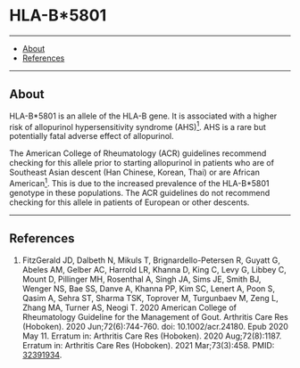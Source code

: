 # HLA-B\*5801

---

- [About](#about)
- [References](#references)

---

## <span id="about">About</span>

HLA-B\*5801 is an allele of the HLA-B gene. It is associated with a higher risk of allopurinol
hypersensitivity syndrome (AHS)[<sup>1</sup>](#ref-1). AHS is a rare but potentially fatal adverse effect of
allopurinol.

The American College of Rheumatology (ACR) guidelines recommend checking for this allele prior to
starting allopurinol in patients who are of Southeast Asian descent (Han Chinese, Korean, Thai) or are African American[<sup>1</sup>](#ref-1). This is due to the increased prevalence of the HLA-B\*5801 genotype in these
populations. The ACR guidelines do not recommend checking for this allele in patients of European or other descents.

---

## <span id="references">References</span>

1. <span id="ref-1"></span>FitzGerald JD, Dalbeth N, Mikuls T, Brignardello-Petersen R, Guyatt G, Abeles AM, Gelber AC, Harrold LR, Khanna D, King C, Levy G, Libbey C, Mount D, Pillinger MH, Rosenthal A, Singh JA, Sims JE, Smith BJ, Wenger NS, Bae SS, Danve A, Khanna PP, Kim SC, Lenert A, Poon S, Qasim A, Sehra ST, Sharma TSK, Toprover M, Turgunbaev M, Zeng L, Zhang MA, Turner AS, Neogi T. 2020 American College of Rheumatology Guideline for the Management of Gout. Arthritis Care Res (Hoboken). 2020 Jun;72(6):744-760. doi: 10.1002/acr.24180. Epub 2020 May 11. Erratum in: Arthritis Care Res (Hoboken). 2020 Aug;72(8):1187. Erratum in: Arthritis Care Res (Hoboken). 2021 Mar;73(3):458. PMID: [32391934](https://pubmed.ncbi.nlm.nih.gov/32391934/).
